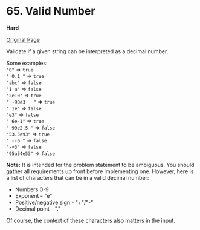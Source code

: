 # 65. Valid Number

**Hard**

[Original Page](https://leetcode.com/problems/valid-number/)

Validate if a given string can be interpreted as a decimal number.

Some examples:   
`"0"` => `true`   
`" 0.1 "` => `true`   
`"abc"` => `false`   
`"1 a"` => `false`   
`"2e10"` => `true`   
`" -90e3   "` => `true`   
`" 1e"` => `false`   
`"e3"` => `false`   
`" 6e-1"` => `true`   
`" 99e2.5 "` => `false`   
`"53.5e93"` => `true`   
`" --6 "` => `false`   
`"-+3"` => `false`   
`"95a54e53"` => `false`   

__Note:__ It is intended for the problem statement to be ambiguous. You should gather all requirements up front before implementing one. However, here is a list of characters that can be in a valid decimal number:

- Numbers 0-9
- Exponent - "e"
- Positive/negative sign - "+"/"-"
- Decimal point - "."

Of course, the context of these characters also matters in the input.

